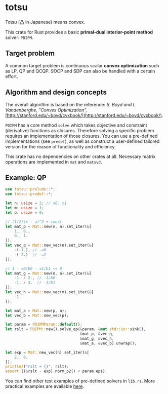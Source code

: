 # totsu

Totsu ([凸](http://www.decodeunicode.org/en/u+51F8) in Japanese) means convex.

This crate for Rust provides a basic **primal-dual interior-point method** solver: `PDIPM`.

## Target problem

A common target problem is continuous scalar **convex optimization** such as
LP, QP and QCQP. SOCP and SDP can also be handled with a certain effort.

## Algorithm and design concepts

The overall algorithm is based on the reference:
*S. Boyd and L. Vandenberghe, "Convex Optimization",*
[http://stanford.edu/~boyd/cvxbook/](http://stanford.edu/~boyd/cvxbook/).

`PDIPM` has a core method `solve`
which takes objective and constraint (derivative) functions as closures.
Therefore solving a specific problem requires an implementation of those closures.
You can use a pre-defined implementations (see `predef`),
as well as construct a user-defined tailored version for the reason of functionality and efficiency.

This crate has no dependencies on other crates at all.
Necessary matrix operations are implemented in `mat` and `matsvd`.

## Example: QP

```rust
use totsu::prelude::*;
use totsu::predef::*;

let n: usize = 2; // x0, x1
let m: usize = 1;
let p: usize = 0;

// (1/2)(x - a)^2 + const
let mat_p = Mat::new(n, n).set_iter(&[
    1., 0.,
    0., 1.
]);
let vec_q = Mat::new_vec(n).set_iter(&[
    -(-1.), // -a0
    -(-2.)  // -a1
]);

// 1 - x0/b0 - x1/b1 <= 0
let mat_g = Mat::new(m, n).set_iter(&[
    -1. / 2., // -1/b0
    -1. / 3.  // -1/b1
]);
let vec_h = Mat::new_vec(m).set_iter(&[
    -1.
]);

let mat_a = Mat::new(p, n);
let vec_b = Mat::new_vec(p);

let param = PDIPMParam::default();
let rslt = PDIPM::new().solve_qp(&param, &mut std::io::sink(),
                                 &mat_p, &vec_q,
                                 &mat_g, &vec_h,
                                 &mat_a, &vec_b).unwrap();

let exp = Mat::new_vec(n).set_iter(&[
    2., 0.
]);
println!("rslt = {}", rslt);
assert!((&rslt - exp).norm_p2() < param.eps);
```

You can find other test examples of pre-defined solvers in `lib.rs`.
More practical examples are available [here](https://github.com/convexbrain/Totsu/tree/master/examples).
